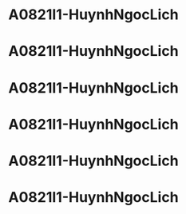 # A0821I1-HuynhNgocLich
# A0821I1-HuynhNgocLich
# A0821I1-HuynhNgocLich
# A0821I1-HuynhNgocLich
# A0821I1-HuynhNgocLich
# A0821I1-HuynhNgocLich
